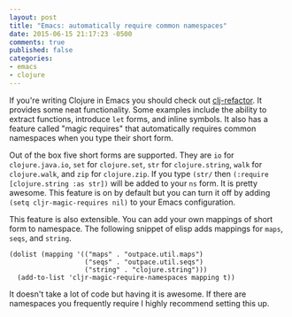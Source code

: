 ```yaml
---
layout: post
title: "Emacs: automatically require common namespaces"
date: 2015-06-15 21:17:23 -0500
comments: true
published: false
categories:
- emacs
- clojure
---
```


If you're writing Clojure in Emacs you should check out
[clj-refactor](https://github.com/clojure-emacs/clj-refactor.el). It
provides some neat functionality. Some examples include the ability to
extract functions, introduce `let` forms, and inline symbols. It also
has a feature called "magic requires" that automatically requires
common namespaces when you type their short form.

Out of the box five short forms are supported. They are `io` for
`clojure.java.io`, `set` for `clojure.set`, `str` for
`clojure.string`, `walk` for `clojure.walk`, and `zip` for
`clojure.zip`. If you type `(str/` then `(:require
[clojure.string :as str])` will be added to your `ns` form. It is
pretty awesome. This feature is on by default but you can turn it off
by adding `(setq cljr-magic-requires nil)` to your Emacs
configuration.

This feature is also extensible. You can add your own mappings of
short form to namespace. The following snippet of elisp adds mappings
for `maps`, `seqs`, and `string`.

```
(dolist (mapping '(("maps" . "outpace.util.maps")
                   ("seqs" . "outpace.util.seqs")
                   ("string" . "clojure.string")))
  (add-to-list 'cljr-magic-require-namespaces mapping t))
```

It doesn't take a lot of code but having it is awesome. If there are
namespaces you frequently require I highly recommend setting this up.
